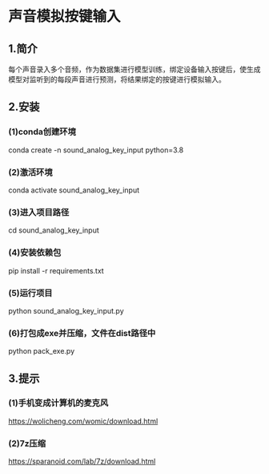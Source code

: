# 声音模拟按键输入

## 1.简介

每个声音录入多个音频，作为数据集进行模型训练，绑定设备输入按键后，使生成模型对监听到的每段声音进行预测，将结果绑定的按键进行模拟输入。

## 2.安装

### (1)conda创建环境

conda create -n sound_analog_key_input python=3.8

### (2)激活环境

conda activate sound_analog_key_input

### (3)进入项目路径

cd sound_analog_key_input

### (4)安装依赖包

pip install -r requirements.txt

### (5)运行项目

python sound_analog_key_input.py

### (6)打包成exe并压缩，文件在dist路径中

python pack_exe.py

## 3.提示

### (1)手机变成计算机的麦克风
https://wolicheng.com/womic/download.html

### (2)7z压缩
https://sparanoid.com/lab/7z/download.html